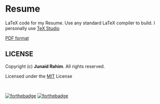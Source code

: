 # Resume

LaTeX code for my Resume. Use any standard LaTeX compiler to build. I personally use [TeX Studio](https://www.texstudio.org/)

[PDF format](https://github.com/junaidrahim/resume/blob/master/resume.pdf)

## LICENSE
Copyright (c) **Junaid Rahim**. All rights reserved.

Licensed under the [MIT](LICENSE) License

<br>

[![forthebadge](https://forthebadge.com/images/badges/just-plain-nasty.svg)](https://forthebadge.com)
[![forthebadge](https://forthebadge.com/images/badges/built-with-love.svg)](https://forthebadge.com)